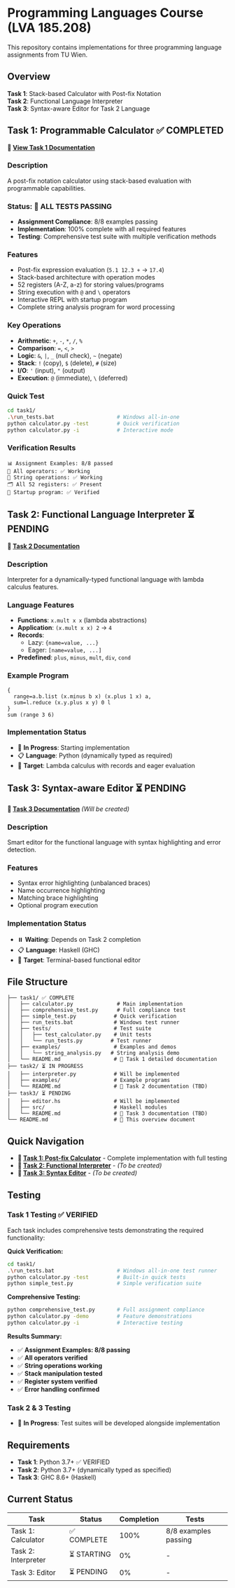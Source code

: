 # Programming Languages Course (LVA 185.208)

This repository contains implementations for three programming language assignments from TU Wien.

## Overview

**Task 1**: Stack-based Calculator with Post-fix Notation  
**Task 2**: Functional Language Interpreter  
**Task 3**: Syntax-aware Editor for Task 2 Language  

## Task 1: Programmable Calculator ✅ COMPLETED

**📖 [View Task 1 Documentation](task-1/README.md)**

### Description
A post-fix notation calculator using stack-based evaluation with programmable capabilities.

### Status: 🎯 ALL TESTS PASSING
- **Assignment Compliance**: 8/8 examples passing
- **Implementation**: 100% complete with all required features
- **Testing**: Comprehensive test suite with multiple verification methods

### Features
- Post-fix expression evaluation (`5.1 12.3 +` → `17.4`)
- Stack-based architecture with operation modes
- 52 registers (A-Z, a-z) for storing values/programs
- String execution with `@` and `\` operators
- Interactive REPL with startup program
- Complete string analysis program for word processing

### Key Operations
- **Arithmetic**: `+`, `-`, `*`, `/`, `%`
- **Comparison**: `=`, `<`, `>`
- **Logic**: `&`, `|`, `_` (null check), `~` (negate)
- **Stack**: `!` (copy), `$` (delete), `#` (size)
- **I/O**: `'` (input), `"` (output)
- **Execution**: `@` (immediate), `\` (deferred)

### Quick Test
```bash
cd task1/
.\run_tests.bat                    # Windows all-in-one
python calculator.py -test         # Quick verification  
python calculator.py -i            # Interactive mode
```

### Verification Results
```
📊 Assignment Examples: 8/8 passed
🧮 All operators: ✅ Working
📝 String operations: ✅ Working  
🗂️ All 52 registers: ✅ Present
🚀 Startup program: ✅ Verified
```

## Task 2: Functional Language Interpreter ⏳ PENDING

**📖 [Task 2 Documentation](task-2/README.md)** 

### Description
Interpreter for a dynamically-typed functional language with lambda calculus features.

### Language Features
- **Functions**: `x.mult x x` (lambda abstractions)
- **Application**: `(x.mult x x) 2` → `4`
- **Records**: 
  - Lazy: `{name=value, ...}`
  - Eager: `[name=value, ...]`
- **Predefined**: `plus`, `minus`, `mult`, `div`, `cond`

### Example Program
```
{
  range=a.b.list (x.minus b x) (x.plus 1 x) a,
  sum=l.reduce (x.y.plus x y) 0 l
}
sum (range 3 6)
```

### Implementation Status
- 🔄 **In Progress**: Starting implementation
- 📋 **Language**: Python (dynamically typed as required)
- 🎯 **Target**: Lambda calculus with records and eager evaluation

## Task 3: Syntax-aware Editor ⏳ PENDING

**📖 [Task 3 Documentation](task-3/README.md)** *(Will be created)*

### Description
Smart editor for the functional language with syntax highlighting and error detection.

### Features
- Syntax error highlighting (unbalanced braces)
- Name occurrence highlighting
- Matching brace highlighting
- Optional program execution

### Implementation Status
- ⏸️ **Waiting**: Depends on Task 2 completion
- 📋 **Language**: Haskell (GHC)
- 🎯 **Target**: Terminal-based functional editor

## File Structure
```
├── task1/ ✅ COMPLETE
│   ├── calculator.py              # Main implementation
│   ├── comprehensive_test.py      # Full compliance test
│   ├── simple_test.py            # Quick verification
│   ├── run_tests.bat             # Windows test runner
│   ├── tests/                    # Test suite
│   │   ├── test_calculator.py    # Unit tests
│   │   └── run_tests.py         # Test runner
│   ├── examples/                 # Examples and demos
│   │   └── string_analysis.py   # String analysis demo
│   └── README.md                 # 📖 Task 1 detailed documentation
├── task2/ ⏳ IN PROGRESS
│   ├── interpreter.py            # Will be implemented
│   ├── examples/                 # Example programs
│   └── README.md                 # 📖 Task 2 documentation (TBD)
├── task3/ ⏳ PENDING
│   ├── editor.hs                 # Will be implemented
│   ├── src/                      # Haskell modules
│   └── README.md                 # 📖 Task 3 documentation (TBD)
└── README.md                     # 📖 This overview document
```

## Quick Navigation

- **📖 [Task 1: Post-fix Calculator](task1/README.md)** - Complete implementation with full testing
- **📖 [Task 2: Functional Interpreter](task2/README.md)** - *(To be created)*
- **📖 [Task 3: Syntax Editor](task3/README.md)** - *(To be created)*

## Testing

### Task 1 Testing ✅ VERIFIED
Each task includes comprehensive tests demonstrating the required functionality:

**Quick Verification:**
```bash
cd task1/
.\run_tests.bat                    # Windows all-in-one test runner
python calculator.py -test         # Built-in quick tests
python simple_test.py              # Simple verification suite
```

**Comprehensive Testing:**
```bash
python comprehensive_test.py       # Full assignment compliance
python calculator.py -demo         # Feature demonstrations
python calculator.py -i            # Interactive testing
```

**Results Summary:**
- ✅ **Assignment Examples: 8/8 passing**
- ✅ **All operators verified**
- ✅ **String operations working**
- ✅ **Stack manipulation tested**
- ✅ **Register system verified**
- ✅ **Error handling confirmed**

### Task 2 & 3 Testing
- 🔄 **In Progress**: Test suites will be developed alongside implementation

## Requirements

- **Task 1**: Python 3.7+ ✅ VERIFIED
- **Task 2**: Python 3.7+ (dynamically typed as specified)
- **Task 3**: GHC 8.6+ (Haskell)

## Current Status

| Task | Status | Completion | Tests |
|------|--------|------------|-------|
| Task 1: Calculator | ✅ COMPLETE | 100% | 8/8 examples passing |
| Task 2: Interpreter | ⏳ STARTING | 0% | - |
| Task 3: Editor | ⏳ PENDING | 0% | - |
